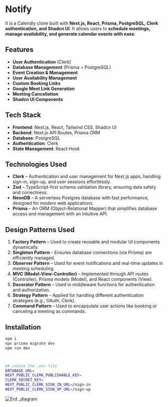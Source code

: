 # Notify

It is a Calendly clone built with **Next.js, React, Prisma, PostgreSQL, Clerk authentication, and Shadcn UI**. It allows users to **schedule meetings, manage availability, and generate calendar events with ease**.

## Features

- **User Authentication** (Clerk)
- **Database Management** (Prisma + PostgreSQL)
- **Event Creation & Management**
- **User Availability Management**
- **Custom Booking Links**
- **Google Meet Link Generation**
- **Meeting Cancellation**
- **Shadcn UI Components**

## Tech Stack

- **Frontend**: Next.js, React, Tailwind CSS, Shadcn UI
- **Backend**: Next.js API Routes, Prisma ORM
- **Database**: PostgreSQL
- **Authentication**: Clerk
- **State Management**: React Hook

## Technologies Used

- **Clerk** – Authentication and user management for Next.js apps, handling sign-in, sign-up, and user sessions effortlessly.
- **Zod** – TypeScript-first schema validation library, ensuring data safety and correctness.
- **NeonDB** – A serverless Postgres database with fast performance, designed for modern web applications.
- **Prisma** – An ORM (Object-Relational Mapper) that simplifies database access and management with an intuitive API.

## Design Patterns Used

1. **Factory Pattern** – Used to create reusable and modular UI components dynamically.
2. **Singleton Pattern** – Ensures database connections (via Prisma) are efficiently managed.
3. **Observer Pattern** – Used for event notifications and real-time updates in meeting scheduling.
4. **MVC (Model-View-Controller)** – Implemented through API routes (Controller), Prisma models (Model), and React components (View).
5. **Decorator Pattern** – Used in middleware functions for authentication and authorization.
6. **Strategy Pattern** – Applied for handling different authentication strategies (e.g., OAuth, Clerk).
7. **Command Pattern** – Used to encapsulate user actions like booking or canceling a meeting as commands.

## Installation

```sh
npm i
npx prisma migrate dev
npm run dev



## create the .env file
DATABASE_URL=
NEXT_PUBLIC_CLERK_PUBLISHABLE_KEY=
CLERK_SECRET_KEY=
NEXT_PUBLIC_CLERK_SIGN_IN_URL=/sign-in
NEXT_PUBLIC_CLERK_SIGN_UP_URL=/sign-up

```
![Erd _diagram](<Screenshot 2025-04-01 at 2.01.24 PM.png>)
